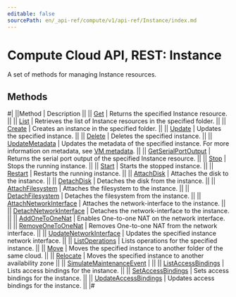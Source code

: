 ```yaml
---
editable: false
sourcePath: en/_api-ref/compute/v1/api-ref/Instance/index.md
---
```


# Compute Cloud API, REST: Instance

A set of methods for managing Instance resources.

## Methods

#|
||Method | Description ||
|| [Get](get.md) | Returns the specified Instance resource. ||
|| [List](list.md) | Retrieves the list of Instance resources in the specified folder. ||
|| [Create](create.md) | Creates an instance in the specified folder. ||
|| [Update](update.md) | Updates the specified instance. ||
|| [Delete](delete.md) | Deletes the specified instance. ||
|| [UpdateMetadata](updateMetadata.md) | Updates the metadata of the specified instance. For more information on metadata, see [VM metadata](/docs/compute/concepts/vm-metadata). ||
|| [GetSerialPortOutput](getSerialPortOutput.md) | Returns the serial port output of the specified Instance resource. ||
|| [Stop](stop.md) | Stops the running instance. ||
|| [Start](start.md) | Starts the stopped instance. ||
|| [Restart](restart.md) | Restarts the running instance. ||
|| [AttachDisk](attachDisk.md) | Attaches the disk to the instance. ||
|| [DetachDisk](detachDisk.md) | Detaches the disk from the instance. ||
|| [AttachFilesystem](attachFilesystem.md) | Attaches the filesystem to the instance. ||
|| [DetachFilesystem](detachFilesystem.md) | Detaches the filesystem from the instance. ||
|| [AttachNetworkInterface](attachNetworkInterface.md) | Attaches the network-interface to the instance. ||
|| [DetachNetworkInterface](detachNetworkInterface.md) | Detaches the network-interface to the instance. ||
|| [AddOneToOneNat](addOneToOneNat.md) | Enables One-to-one NAT on the network interface. ||
|| [RemoveOneToOneNat](removeOneToOneNat.md) | Removes One-to-one NAT from the network interface. ||
|| [UpdateNetworkInterface](updateNetworkInterface.md) | Updates the specified instance network interface. ||
|| [ListOperations](listOperations.md) | Lists operations for the specified instance. ||
|| [Move](move.md) | Moves the specified instance to another folder of the same cloud. ||
|| [Relocate](relocate.md) | Moves the specified instance to another availability zone ||
|| [SimulateMaintenanceEvent](simulateMaintenanceEvent.md) |  ||
|| [ListAccessBindings](listAccessBindings.md) | Lists access bindings for the instance. ||
|| [SetAccessBindings](setAccessBindings.md) | Sets access bindings for the instance. ||
|| [UpdateAccessBindings](updateAccessBindings.md) | Updates access bindings for the instance. ||
|#
